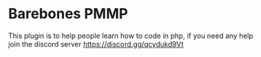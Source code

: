 # Barebones PMMP 
This plugin is to help people learn how to code in php, if you need any help join the discord server https://discord.gg/qcydukd9Vt

